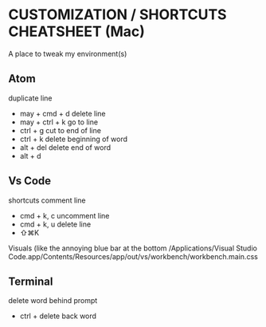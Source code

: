 # CUSTOMIZATION / SHORTCUTS CHEATSHEET (Mac)
A place to tweak my environment(s)

## Atom
duplicate line
- may + cmd + d
delete line
- may + ctrl + k
go to line
- ctrl + g
cut to end of line
- ctrl + k
delete beginning of word
- alt + del
delete end of word
- alt + d

## Vs Code
shortcuts
comment line
- cmd + k, c
uncomment line
- cmd + k, u
delete line
- ⇧⌘K 

Visuals (like the annoying blue bar at the bottom
/Applications/Visual Studio Code.app/Contents/Resources/app/out/vs/workbench/workbench.main.css

## Terminal
delete word behind prompt
- ctrl + delete back word
